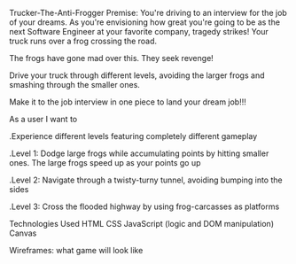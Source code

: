 Trucker-The-Anti-Frogger
Premise: You're driving to an interview for the job of your dreams. As you're envisioning how great you're going to be as the next Software Engineer at your favorite company, tragedy strikes! Your truck runs over a frog crossing the road.

The frogs have gone mad over this. They seek revenge!

Drive your truck through different levels, avoiding the larger frogs and smashing through the smaller ones.

Make it to the job interview in one piece to land your dream job!!!

As a user I want to

.Experience different levels featuring completely different gameplay

.Level 1: Dodge large frogs while accumulating points by hitting smaller ones. The large frogs speed up as your points go up

.Level 2: Navigate through a twisty-turny tunnel, avoiding bumping into the sides

.Level 3: Cross the flooded highway by using frog-carcasses as platforms

Technologies Used HTML CSS JavaScript (logic and DOM manipulation) Canvas

Wireframes: what game will look like